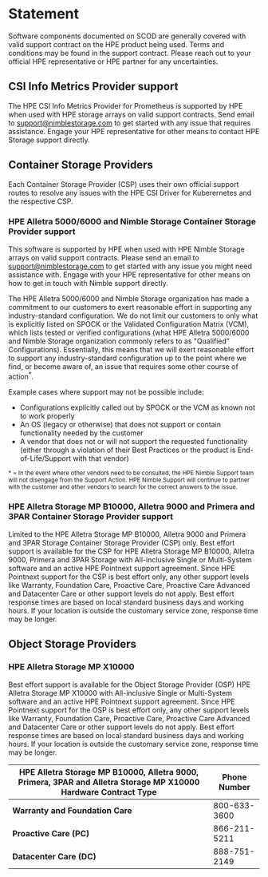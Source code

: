 # Statement

Software components documented on SCOD are generally covered with valid support contract on the HPE product being used. Terms and conditions may be found in the support contract. Please reach out to your official HPE representative or HPE partner for any uncertainties.

## CSI Info Metrics Provider support

The HPE CSI Info Metrics Provider for Prometheus is supported by HPE when used with HPE storage arrays on valid support contracts. Send email to [support@nimblestorage.com](mailto:support@nimblestorage.com) to get started with any issue that requires assistance. Engage your HPE representative for other means to contact HPE Storage support directly.

## Container Storage Providers

Each Container Storage Provider (CSP) uses their own official support routes to resolve any issues with the HPE CSI Driver for Kuberernetes and the respective CSP.

### HPE Alletra 5000/6000 and Nimble Storage Container Storage Provider support

This software is supported by HPE when used with HPE Nimble Storage arrays on valid support contracts. Please send an email to [support@nimblestorage.com](mailto:support@nimblestorage.com) to get started with any issue you might need assistance with. Engage with your HPE representative for other means on how to get in touch with Nimble support directly.

The HPE Alletra 5000/6000 and Nimble Storage organization has made a commitment to our customers to exert reasonable effort in supporting any industry-standard configuration. We do not limit our customers to only what is explicitly listed on SPOCK or the Validated Configuration Matrix (VCM), which lists tested or verified configurations (what HPE Alletra 5000/6000 and Nimble Storage organization commonly refers to as "Qualified" Configurations). Essentially, this means that we will exert reasonable effort to support any industry-standard configuration up to the point where we find, or become aware of, an issue that requires some other course of action<sup>*</sup>.

Example cases where support may not be possible include:

- Configurations explicitly called out by SPOCK or the VCM as known not to work properly
- An OS (legacy or otherwise) that does not support or contain functionality needed by the customer
- A vendor that does not or will not support the requested functionality (either through a violation of their Best Practices or the product is End-of-Life/Support with that vendor)

<small>* = In the event where other vendors need to be consulted, the HPE Nimble Support team will not disengage from the Support Action. HPE Nimble Support will continue to partner with the customer and other vendors to search for the correct answers to the issue.</small>

### HPE Alletra Storage MP B10000, Alletra 9000 and Primera and 3PAR Container Storage Provider support

Limited to the HPE Alletra Storage MP B10000, Alletra 9000 and Primera and 3PAR Storage Container Storage Provider (CSP) only. Best effort support is available for the CSP for HPE Alletra Storage MP B10000, Alletra 9000, Primera and 3PAR Storage with All-inclusive Single or Multi-System software and an active HPE Pointnext support agreement. Since HPE Pointnext support for the CSP is best effort only, any other support levels like Warranty, Foundation Care, Proactive Care, Proactive Care Advanced and Datacenter Care or other support levels do not apply. Best effort response times are based on local standard business days and working hours. If your location is outside the customary service zone, response time may be longer.

## Object Storage Providers

### HPE Alletra Storage MP X10000

Best effort support is available for the Object Storage Provider (OSP) HPE Alletra Storage MP X10000 with All-inclusive Single or Multi-System software and an active HPE Pointnext support agreement. Since HPE Pointnext support for the OSP is best effort only, any other support levels like Warranty, Foundation Care, Proactive Care, Proactive Care Advanced and Datacenter Care or other support levels do not apply. Best effort response times are based on local standard business days and working hours. If your location is outside the customary service zone, response time may be longer.

| HPE Alletra Storage MP B10000, Alletra 9000, Primera, 3PAR and Alletra Storage MP X10000 Hardware Contract Type | Phone Number |
| ----------------------------------------------------------------------------- | ------------ |
| **Warranty and Foundation Care**                                              | 800-633-3600 |
| **Proactive Care (PC)**                                                       | 866-211-5211 |
| **Datacenter Care (DC)**                                                      | 888-751-2149 |
